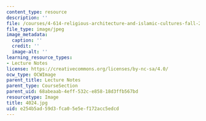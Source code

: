 ```yaml
---
content_type: resource
description: ''
file: /courses/4-614-religious-architecture-and-islamic-cultures-fall-2002/e254b5ad59d3fca05e5ef172acc5edcd_4024.jpg
file_type: image/jpeg
image_metadata:
  caption: ''
  credit: ''
  image-alt: ''
learning_resource_types:
- Lecture Notes
license: https://creativecommons.org/licenses/by-nc-sa/4.0/
ocw_type: OCWImage
parent_title: Lecture Notes
parent_type: CourseSection
parent_uid: 68abeaab-4eff-532c-e858-18d3ffb567bd
resourcetype: Image
title: 4024.jpg
uid: e254b5ad-59d3-fca0-5e5e-f172acc5edcd
---
```

